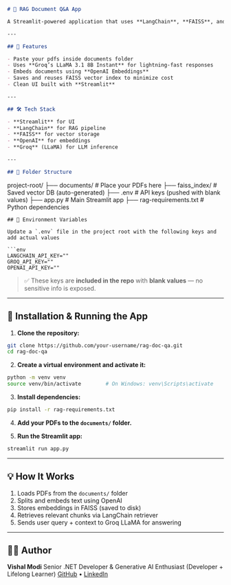 ```markdown
# 🧠 RAG Document Q&A App

A Streamlit-powered application that uses **LangChain**, **FAISS**, and **Groq's LLaMA model** to answer questions from your uploaded PDF documents. It follows a **Retrieval-Augmented Generation (RAG)** architecture and supports embeddings via **OpenAI**.

---

## 🚀 Features

- Paste your pdfs inside documents folder
- Uses **Groq’s LLaMA 3.1 8B Instant** for lightning-fast responses
- Embeds documents using **OpenAI Embeddings**
- Saves and reuses FAISS vector index to minimize cost
- Clean UI built with **Streamlit**

---

## 🛠️ Tech Stack

- **Streamlit** for UI
- **LangChain** for RAG pipeline
- **FAISS** for vector storage
- **OpenAI** for embeddings
- **Groq** (LLaMA) for LLM inference

---

## 📁 Folder Structure

```

project-root/
├── documents/              # Place your PDFs here
├── faiss\_index/            # Saved vector DB (auto-generated)
├── .env                    # API keys (pushed with blank values)
├── app.py                  # Main Streamlit app
├── rag-requirements.txt    # Python dependencies

````
## 🔐 Environment Variables

Update a `.env` file in the project root with the following keys and add actual values

```env
LANGCHAIN_API_KEY=""
GROQ_API_KEY=""
OPENAI_API_KEY=""
````

> ✅ These keys are **included in the repo** with **blank values** — no sensitive info is exposed.

---

## 🧪 Installation & Running the App

1. **Clone the repository:**

```bash
git clone https://github.com/your-username/rag-doc-qa.git
cd rag-doc-qa
```

2. **Create a virtual environment and activate it:**

```bash
python -m venv venv
source venv/bin/activate        # On Windows: venv\Scripts\activate
```

3. **Install dependencies:**

```bash
pip install -r rag-requirements.txt
```

4. **Add your PDFs to the `documents/` folder.**

5. **Run the Streamlit app:**

```bash
streamlit run app.py
```

---

## 💡 How It Works

1. Loads PDFs from the `documents/` folder
2. Splits and embeds text using OpenAI
3. Stores embeddings in FAISS (saved to disk)
4. Retrieves relevant chunks via LangChain retriever
5. Sends user query + context to Groq LLaMA for answering

---

## 🧑‍💻 Author

**Vishal Modi**
Senior .NET Developer & Generative AI Enthusiast (Developer + Lifelong Learner)
[GitHub](https://github.com/your-username) • [LinkedIn]([https://linkedin.com/in/your-profile](https://www.linkedin.com/in/vishal-modi-7995a5106/))
